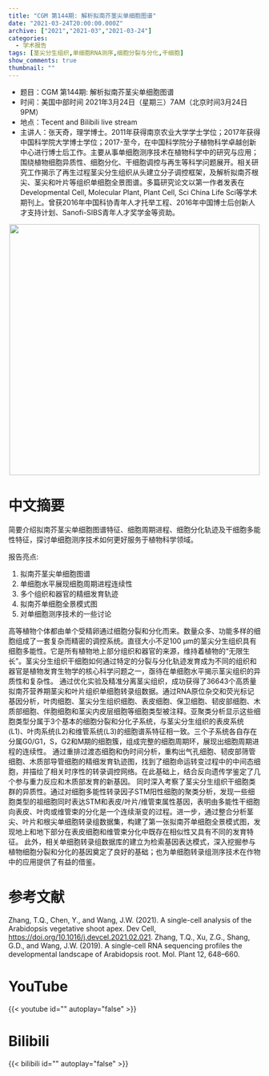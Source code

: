 ```yaml
---
title: "CGM 第144期: 解析拟南芥茎尖单细胞图谱"
date: "2021-03-24T20:00:00.000Z"
archive: ["2021","2021-03","2021-03-24"]
categories:
  - 学术报告
tags: [茎尖分生组织,单细胞RNA测序,细胞分裂与分化,干细胞]
show_comments: true
thumbnail: ""
---
```


- 题目：CGM 第144期: 解析拟南芥茎尖单细胞图谱
- 时间：美国中部时间 2021年3月24日（星期三）7AM（北京时间3月24日9PM）
- 地点：Tecent and Bilibili live stream
- 主讲人：张天奇，理学博士。2011年获得南京农业大学学士学位；2017年获得中国科学院大学博士学位；2017-至今，在中国科学院分子植物科学卓越创新中心进行博士后工作。主要从事单细胞测序技术在植物科学中的研究与应用；围绕植物细胞异质性、细胞分化、干细胞调控与再生等科学问题展开。相关研究工作揭示了再生过程茎尖分生组织从头建立分子调控框架，及解析拟南芥根尖、茎尖和叶片等组织单细胞全景图谱。多篇研究论文以第一作者发表在Developmental Cell, Molecular Plant, Plant Cell, Sci China Life Sci等学术期刊上。曾获2016年中国科协青年人才托举工程、2016年中国博士后创新人才支持计划、Sanofi-SIBS青年人才奖学金等资助。



<div align="center">
<img src="https://i.loli.net/2021/03/24/aTNuKL17gYi4qOn.jpg" height=500>
</div>

# 中文摘要

简要介绍拟南芥茎尖单细胞图谱特征、细胞周期进程、细胞分化轨迹及干细胞多能性特征，探讨单细胞测序技术如何更好服务于植物科学领域。

报告亮点:
1.	拟南芥茎尖单细胞图谱
2.	单细胞水平展现细胞周期进程连续性
3.	多个组织和器官的精细发育轨迹
4.	拟南芥单细胞全景模式图
5.	对单细胞测序技术的一些讨论

高等植物个体都由单个受精卵通过细胞分裂和分化而来。数量众多、功能多样的细胞组成了一套复杂而精密的调控系统。直径大小不足100 μm的茎尖分生组织具有细胞多能性。它是所有植物地上部分组织和器官的来源，维持着植物的“无限生长”。茎尖分生组织干细胞如何通过特定的分裂与分化轨迹发育成为不同的组织和器官是植物发育生物学的核心科学问题之一，亟待在单细胞水平揭示茎尖组织的异质性和复杂性。
通过优化实验及精准分离茎尖组织，成功获得了36643个高质量拟南芥营养期茎尖和叶片组织单细胞转录组数据。通过RNA原位杂交和荧光标记基因分析，叶肉细胞、茎尖分生组织细胞、表皮细胞、保卫细胞、韧皮部细胞、木质部细胞、伴胞细胞和茎尖内皮层细胞等细胞类型被注释。亚聚类分析显示这些细胞类型分属于3个基本的细胞分裂和分化子系统，与茎尖分生组织的表皮系统(L1)、叶肉系统(L2)和维管系统(L3)的细胞谱系特征相一致。三个子系统各自存在分属G0/G1，S，G2和M期的细胞簇，组成完整的细胞周期环，展现出细胞周期进程的连续性。
通过重排过渡态细胞和伪时间分析，重构出气孔细胞、韧皮部筛管细胞、木质部导管细胞的精细发育轨迹图，找到了细胞命运转变过程中的中间态细胞，并描绘了相关时序性的转录调控网络。在此基础上，结合反向遗传学鉴定了几个参与重力反应和木质部发育的新基因。
同时深入考察了茎尖分生组织干细胞类群的异质性。通过对细胞多能性转录因子STM阳性细胞的聚类分析，发现一些细胞类型的祖细胞同时表达STM和表皮/叶片/维管束属性基因，表明由多能性干细胞向表皮、叶肉或维管束的分化是一个连续渐变的过程。进一步，通过整合分析茎尖、叶片和根尖单细胞转录组数据集，构建了第一张拟南芥单细胞全景模式图，发现地上和地下部分在表皮细胞和维管束分化中既存在相似性又具有不同的发育特征。
此外，相关单细胞转录组数据库的建立为检索基因表达模式，深入挖掘参与植物细胞分裂和分化的基因奠定了良好的基础；也为单细胞转录组测序技术在作物中的应用提供了有益的借鉴。


# 参考文献

Zhang, T.Q., Chen, Y., and Wang, J.W. (2021). A single-cell analysis of the Arabidopsis vegetative shoot apex. Dev Cell, https://doi.org/10.1016/j.devcel.2021.02.021.
Zhang, T.Q., Xu, Z.G., Shang, G.D., and Wang, J.W. (2019). A single-cell RNA
sequencing profiles the developmental landscape of Arabidopsis root. Mol.
Plant 12, 648–660.

# YouTube

{{< youtube id="" autoplay="false" >}}

# Bilibili

{{< bilibili id="" autoplay="false" >}}


